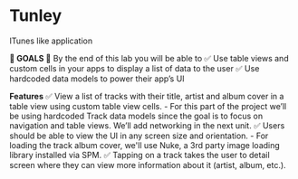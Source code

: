 # Tunley
ITunes like application


**🎯 GOALS 🎯**
By the end of this lab you will be able to
✅ Use table views and custom cells in your apps to display a list of data to the user
✅ Use hardcoded data models to power their app’s UI

**Features**
✅ View a list of tracks with their title, artist and album cover in a table view using custom table view cells.
    - For this part of the project we’ll be using hardcoded Track data models since the goal is to focus on navigation and table views. We’ll add networking in the next unit.
✅ Users should be able to view the UI in any screen size and orientation.
    - For loading the track album cover, we'll use Nuke, a 3rd party image loading library installed via SPM.
✅ Tapping on a track takes the user to detail screen where they can view more information about it (artist, album, etc.).
